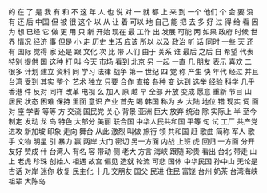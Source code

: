 的
在
了
是
我
有
和
不
这
年
人
也
说
对
一
就
都
上
来
到
一个
他们
个
会
要
没有
还
后
中国
但
被
很
这个
以
从
让
着
可以
地
自己
能
把
去
多
好
过
得
给
看
因为
想
已经
它
做
更
用
只
新
开始
现在
最
工作
出
发展
可能
两
如果
政府
时候
世界
情况
经济
事
但是
小
走
历史
生活
应该
所以
以及
政治
听
话
同时
一些
天
还有
国际
觉得
家
还是
跟
文化
次
比
带
人们
由于
关系
谁
最后
之后
自
希望
代表
特别
提供
国
这种
打
叫
今天
市场
看到
北京
另
一起
一直
几
朋友
表示
喜欢
二
很多
计划
建立
资料
同
学习
法律
战争
第一
世纪
四
党
称
产生
快
年代
经过
并且
台湾
受到
其实
整个
艺术
独立
只要
合作
直接
各种
变
达到
选举
经验
科学
几乎
香港
件
反对
同样
改革
电视
么
加入
原
越
早
全部
开放
变成
愿意
重新
节目
山
居民
状态
困难
保持
里面
意识
产业
首先
喝
韩国
称为
乡
大陆
地位
错
现实
词
面对
座
学者
等等
方
交流
国民党
关心
背景
亚洲
巨大
放弃
统治
除
实际上
半
至今
制定
发动
龙
岛
特色
大部分
美丽
联合国
中华人民共和国
平等
句
试
工厂
共产党
进攻
新加坡
印象
走向
舞台
从此
激烈
叫做
旅行
领
共和国
赶
歌曲
简称
军人
歌手
文物
明星
引
暴力
赢
两岸
大门
密切
另一方面
内战
上班
虎
回归
一方面
分开
友好
赞成
什
台湾人
有名
容
带动
侧
老大
方言
海峡
跟随
珍贵
看出
台北
带走
山上
老虎
珍珠
创始人
相遇
故宫
偏见
造就
轮流
可悲
国体
中华民国
孙中山
无论是
古话
对岸
迷你
收复
民主化
十几
交朋友
国父
民进
住民
富饶
台州
奶茶
台湾海峡
祖辈
大陈岛
